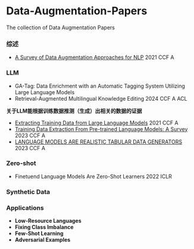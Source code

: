 # Data-Augmentation-Papers
The collection of Data Augmentation Papers


### 综述
- [A Survey of Data Augmentation Approaches for NLP](https://arxiv.org/pdf/2105.03075v5) 2021 CCF A

### LLM
- GA-Tag: Data Enrichment with an Automatic Tagging System Utilizing Large Language Models
- Retrieval-Augmented Multilingual Knowledge Editing 2024 CCF A ACL

**关于LLM能根据训练数据推测（生成）出相关的数据的证据**

- [Extracting Training Data from Large Language Models](https://arxiv.org/pdf/2012.07805) 2021 CCF A 
- [Training Data Extraction From Pre-trained Language Models: A Survey](https://aclanthology.org/2023.trustnlp-1.23.pdf) 2023 CCF A
- [LANGUAGE MODELS ARE REALISTIC TABULAR DATA GENERATORS](https://arxiv.org/pdf/2210.06280) 2023 CCF A

### Zero-shot
- Finetuend Language Models Are Zero-Shot Learners 2022 ICLR


### Synthetic Data

### Applications

- **Low-Resource Languages**
- **Fixing Class Imbalance**
- **Few-Shot Learning**
- **Adversarial Examples**
